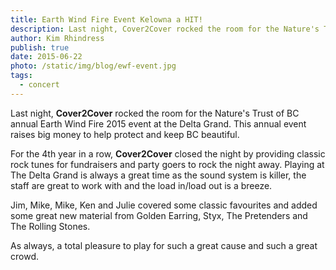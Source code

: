 ```yaml
---
title: Earth Wind Fire Event Kelowna a HIT!
description: Last night, Cover2Cover rocked the room for the Nature's Trust of BC annual Earth Wind Fire 2015 event at the Delta Grand. This annual event raises big money to help protect and keep BC beautiful.
author: Kim Rhindress
publish: true
date: 2015-06-22
photo: /static/img/blog/ewf-event.jpg
tags:
  - concert
---
```


Last night, **Cover2Cover** rocked the room for the Nature's Trust of BC annual Earth Wind Fire 2015 event at the Delta Grand. This annual event raises big money to help protect and keep BC beautiful.

For the 4th year in a row, **Cover2Cover** closed the night by providing classic rock tunes for fundraisers and party goers to rock the night away. Playing at The Delta Grand is always a great time as the sound system is killer, the staff are great to work with and the load in/load out is a breeze.

Jim, Mike, Mike, Ken and Julie covered some classic favourites and added some great new material from Golden Earring, Styx, The Pretenders and The Rolling Stones.

As always, a total pleasure to play for such a great cause and such a great crowd.
